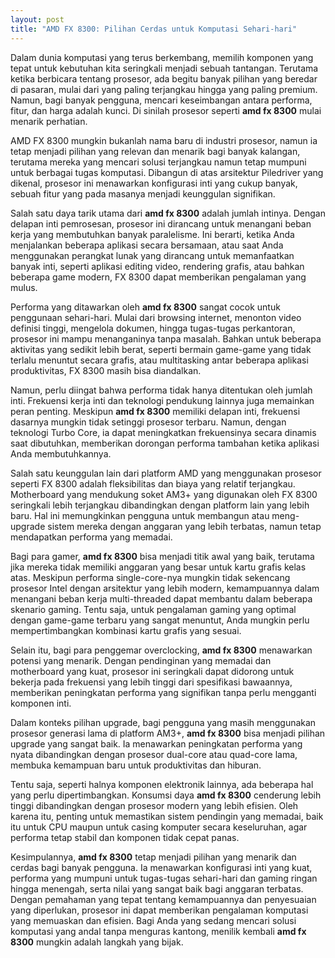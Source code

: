 ```yaml
---
layout: post
title: "AMD FX 8300: Pilihan Cerdas untuk Komputasi Sehari-hari"
---
```


Dalam dunia komputasi yang terus berkembang, memilih komponen yang tepat untuk kebutuhan kita seringkali menjadi sebuah tantangan. Terutama ketika berbicara tentang prosesor, ada begitu banyak pilihan yang beredar di pasaran, mulai dari yang paling terjangkau hingga yang paling premium. Namun, bagi banyak pengguna, mencari keseimbangan antara performa, fitur, dan harga adalah kunci. Di sinilah prosesor seperti **amd fx 8300** mulai menarik perhatian.

AMD FX 8300 mungkin bukanlah nama baru di industri prosesor, namun ia tetap menjadi pilihan yang relevan dan menarik bagi banyak kalangan, terutama mereka yang mencari solusi terjangkau namun tetap mumpuni untuk berbagai tugas komputasi. Dibangun di atas arsitektur Piledriver yang dikenal, prosesor ini menawarkan konfigurasi inti yang cukup banyak, sebuah fitur yang pada masanya menjadi keunggulan signifikan.

Salah satu daya tarik utama dari **amd fx 8300** adalah jumlah intinya. Dengan delapan inti pemrosesan, prosesor ini dirancang untuk menangani beban kerja yang membutuhkan banyak paralelisme. Ini berarti, ketika Anda menjalankan beberapa aplikasi secara bersamaan, atau saat Anda menggunakan perangkat lunak yang dirancang untuk memanfaatkan banyak inti, seperti aplikasi editing video, rendering grafis, atau bahkan beberapa game modern, FX 8300 dapat memberikan pengalaman yang mulus.

Performa yang ditawarkan oleh **amd fx 8300** sangat cocok untuk penggunaan sehari-hari. Mulai dari browsing internet, menonton video definisi tinggi, mengelola dokumen, hingga tugas-tugas perkantoran, prosesor ini mampu menanganinya tanpa masalah. Bahkan untuk beberapa aktivitas yang sedikit lebih berat, seperti bermain game-game yang tidak terlalu menuntut secara grafis, atau multitasking antar beberapa aplikasi produktivitas, FX 8300 masih bisa diandalkan.

Namun, perlu diingat bahwa performa tidak hanya ditentukan oleh jumlah inti. Frekuensi kerja inti dan teknologi pendukung lainnya juga memainkan peran penting. Meskipun **amd fx 8300** memiliki delapan inti, frekuensi dasarnya mungkin tidak setinggi prosesor terbaru. Namun, dengan teknologi Turbo Core, ia dapat meningkatkan frekuensinya secara dinamis saat dibutuhkan, memberikan dorongan performa tambahan ketika aplikasi Anda membutuhkannya.

Salah satu keunggulan lain dari platform AMD yang menggunakan prosesor seperti FX 8300 adalah fleksibilitas dan biaya yang relatif terjangkau. Motherboard yang mendukung soket AM3+ yang digunakan oleh FX 8300 seringkali lebih terjangkau dibandingkan dengan platform lain yang lebih baru. Hal ini memungkinkan pengguna untuk membangun atau meng-upgrade sistem mereka dengan anggaran yang lebih terbatas, namun tetap mendapatkan performa yang memadai.

Bagi para gamer, **amd fx 8300** bisa menjadi titik awal yang baik, terutama jika mereka tidak memiliki anggaran yang besar untuk kartu grafis kelas atas. Meskipun performa single-core-nya mungkin tidak sekencang prosesor Intel dengan arsitektur yang lebih modern, kemampuannya dalam menangani beban kerja multi-threaded dapat membantu dalam beberapa skenario gaming. Tentu saja, untuk pengalaman gaming yang optimal dengan game-game terbaru yang sangat menuntut, Anda mungkin perlu mempertimbangkan kombinasi kartu grafis yang sesuai.

Selain itu, bagi para penggemar overclocking, **amd fx 8300** menawarkan potensi yang menarik. Dengan pendinginan yang memadai dan motherboard yang kuat, prosesor ini seringkali dapat didorong untuk bekerja pada frekuensi yang lebih tinggi dari spesifikasi bawaannya, memberikan peningkatan performa yang signifikan tanpa perlu mengganti komponen inti.

Dalam konteks pilihan upgrade, bagi pengguna yang masih menggunakan prosesor generasi lama di platform AM3+, **amd fx 8300** bisa menjadi pilihan upgrade yang sangat baik. Ia menawarkan peningkatan performa yang nyata dibandingkan dengan prosesor dual-core atau quad-core lama, membuka kemampuan baru untuk produktivitas dan hiburan.

Tentu saja, seperti halnya komponen elektronik lainnya, ada beberapa hal yang perlu dipertimbangkan. Konsumsi daya **amd fx 8300** cenderung lebih tinggi dibandingkan dengan prosesor modern yang lebih efisien. Oleh karena itu, penting untuk memastikan sistem pendingin yang memadai, baik itu untuk CPU maupun untuk casing komputer secara keseluruhan, agar performa tetap stabil dan komponen tidak cepat panas.

Kesimpulannya, **amd fx 8300** tetap menjadi pilihan yang menarik dan cerdas bagi banyak pengguna. Ia menawarkan konfigurasi inti yang kuat, performa yang mumpuni untuk tugas-tugas sehari-hari dan gaming ringan hingga menengah, serta nilai yang sangat baik bagi anggaran terbatas. Dengan pemahaman yang tepat tentang kemampuannya dan penyesuaian yang diperlukan, prosesor ini dapat memberikan pengalaman komputasi yang memuaskan dan efisien. Bagi Anda yang sedang mencari solusi komputasi yang andal tanpa menguras kantong, menilik kembali **amd fx 8300** mungkin adalah langkah yang bijak.
